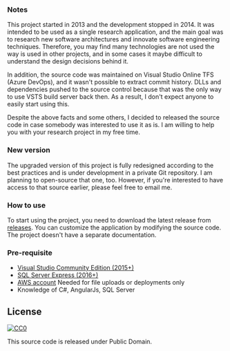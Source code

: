 ### Notes

This project started in 2013 and the development stopped in 2014.
It was intended to be used as a single research application, and 
the main goal was to research new software architectures and innovate software engineering techniques.
Therefore, you may find many technologies are not used the way is used in other projects, 
and in some cases it maybe difficult to understand the design decisions behind it.

In addition, the source code was maintained on Visual Studio Online TFS (Azure DevOps), and it wasn't possible to extract commit history.
DLLs and dependencies pushed to the source control because that was the only way to use VSTS build server back then. 
As a result, I don't expect anyone to easily start using this.

Despite the above facts and some others, I decided to released the source code in case somebody was interested to use it as is.
I am willing to help you with your research project in my free time.

### New version
The upgraded version of this project is fully redesigned according to the best practices and is under development in a private Git repository.
I am planning to open-source that one, too. However, if you're interested to have access to that source earlier, please feel free to email me.

### How to use

To start using the project, you need to download the latest release from [releases](https://github.com/mohghaderi/utd.tricorder.docs/releases/download/v0.0.1-alpha/depositphotos_58328701-stock-illustration-isometric-financial-flowchart.jpg).
You can customize the application by modifying the source code. The project doesn't have a separate documentation.

### Pre-requisite
- [Visual Studio Community Edition (2015+)](https://visualstudio.microsoft.com/downloads/)
- [SQL Server Express (2016+)](https://www.microsoft.com/en-us/sql-server/sql-server-editions-express)
- [AWS account](https://aws.amazon.com/) Needed for file uploads or deployments only
- Knowledge of C#, AngularJs, SQL Server

## License
[![CC0](http://mirrors.creativecommons.org/presskit/buttons/88x31/svg/cc-zero.svg)](https://creativecommons.org/publicdomain/zero/1.0/)

This source code is released under Public Domain.

